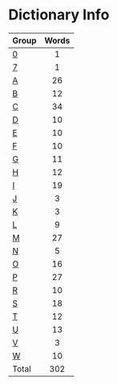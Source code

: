 ﻿Dictionary Info
=======


|Group|Words|
|-----|:------:|
|[0](0.json)|1|
|[7](7.json)|1|
|[A](A.json)|26|
|[B](B.json)|12|
|[C](C.json)|34|
|[D](D.json)|10|
|[E](E.json)|10|
|[F](F.json)|10|
|[G](G.json)|11|
|[H](H.json)|12|
|[I](I.json)|19|
|[J](J.json)|3|
|[K](K.json)|3|
|[L](L.json)|9|
|[M](M.json)|27|
|[N](N.json)|5|
|[O](O.json)|16|
|[P](P.json)|27|
|[R](R.json)|10|
|[S](S.json)|18|
|[T](T.json)|12|
|[U](U.json)|13|
|[V](V.json)|3|
|[W](W.json)|10|
|Total|302|
